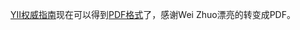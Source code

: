 [YII权威指南](http://www.yiiframework.com/doc/guide)现在可以得到[PDF格式](http://www.yiiframework.com/files/yii-guide-1.0.pdf)了，感谢Wei Zhuo漂亮的转变成PDF。
